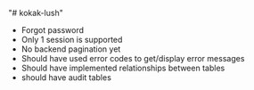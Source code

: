 "# kokak-lush" 

- Forgot password
- Only 1 session is supported
- No backend pagination yet
- Should have used error codes to get/display error messages
- Should have implemented relationships between tables
- should have audit tables